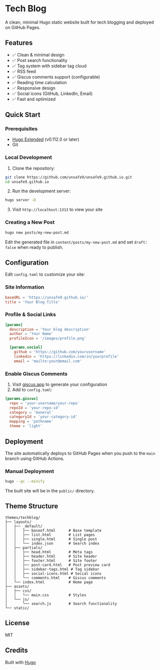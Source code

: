 # Tech Blog

A clean, minimal Hugo static website built for tech blogging and deployed on GitHub Pages.

## Features

- ✅ Clean & minimal design
- ✅ Post search functionality
- ✅ Tag system with sidebar tag cloud
- ✅ RSS feed
- ✅ Giscus comments support (configurable)
- ✅ Reading time calculation
- ✅ Responsive design
- ✅ Social icons (GitHub, LinkedIn, Email)
- ✅ Fast and optimized

## Quick Start

### Prerequisites

- [Hugo Extended](https://gohugo.io/installation/) (v0.112.0 or later)
- Git

### Local Development

1. Clone the repository:
```bash
git clone https://github.com/unsafe9/unsafe9.github.io.git
cd unsafe9.github.io
```

2. Run the development server:
```bash
hugo server -D
```

3. Visit `http://localhost:1313` to view your site

### Creating a New Post

```bash
hugo new posts/my-new-post.md
```

Edit the generated file in `content/posts/my-new-post.md` and set `draft: false` when ready to publish.

## Configuration

Edit `config.toml` to customize your site:

### Site Information
```toml
baseURL = 'https://unsafe9.github.io/'
title = 'Your Blog Title'
```

### Profile & Social Links
```toml
[params]
  description = 'Your blog description'
  author = 'Your Name'
  profileIcon = '/images/profile.png'

  [params.social]
    github = 'https://github.com/yourusername'
    linkedin = 'https://linkedin.com/in/yourprofile'
    email = 'mailto:your@email.com'
```

### Enable Giscus Comments

1. Visit [giscus.app](https://giscus.app) to generate your configuration
2. Add to `config.toml`:
```toml
[params.giscus]
  repo = 'your-username/your-repo'
  repoId = 'your-repo-id'
  category = 'General'
  categoryId = 'your-category-id'
  mapping = 'pathname'
  theme = 'light'
```

## Deployment

The site automatically deploys to GitHub Pages when you push to the `main` branch using GitHub Actions.

### Manual Deployment

```bash
hugo --gc --minify
```

The built site will be in the `public/` directory.

## Theme Structure

```
themes/techblog/
├── layouts/
│   ├── _default/
│   │   ├── baseof.html      # Base template
│   │   ├── list.html        # List pages
│   │   ├── single.html      # Single post
│   │   └── index.json       # Search index
│   ├── partials/
│   │   ├── head.html        # Meta tags
│   │   ├── header.html      # Site header
│   │   ├── footer.html      # Site footer
│   │   ├── post-card.html   # Post preview card
│   │   ├── sidebar-tags.html # Tag sidebar
│   │   ├── social-icons.html # Social icons
│   │   └── comments.html    # Giscus comments
│   └── index.html           # Home page
├── assets/
│   ├── css/
│   │   └── main.css         # Styles
│   └── js/
│       └── search.js        # Search functionality
└── static/
```

## License

MIT

## Credits

Built with [Hugo](https://gohugo.io/)

